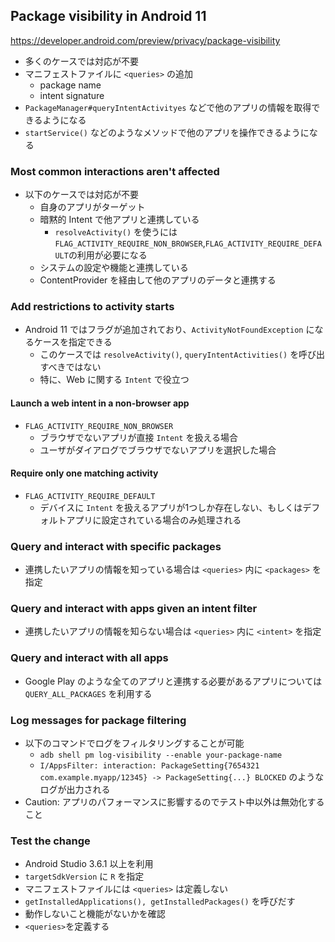 ## Package visibility in Android 11

https://developer.android.com/preview/privacy/package-visibility

* 多くのケースでは対応が不要
* マニフェストファイルに `<queries>` の追加
  * package name
  * intent signature
* `PackageManager#queryIntentActivityes` などで他のアプリの情報を取得できるようになる
* `startService()` などのようなメソッドで他のアプリを操作できるようになる

### Most common interactions aren't affected

* 以下のケースでは対応が不要
  * 自身のアプリがターゲット
  * 暗黙的 Intent で他アプリと連携している
    * `resolveActivity()` を使うには `FLAG_ACTIVITY_REQUIRE_NON_BROWSER`,`FLAG_ACTIVITY_REQUIRE_DEFAULT`の利用が必要になる
  * システムの設定や機能と連携している
  * ContentProvider を経由して他のアプリのデータと連携する

### Add restrictions to activity starts

* Android 11 ではフラグが追加されており、`ActivityNotFoundException` になるケースを指定できる
  * このケースでは `resolveActivity()`, `queryIntentActivities()` を呼び出すべきではない
  * 特に、Web に関する `Intent` で役立つ

#### Launch a web intent in a non-browser app

* `FLAG_ACTIVITY_REQUIRE_NON_BROWSER`
  * ブラウザでないアプリが直接 `Intent` を扱える場合
  * ユーザがダイアログでブラウザでないアプリを選択した場合

#### Require only one matching activity

* `FLAG_ACTIVITY_REQUIRE_DEFAULT`
  * デバイスに `Intent` を扱えるアプリが1つしか存在しない、もしくはデフォルトアプリに設定されている場合のみ処理される

### Query and interact with specific packages

* 連携したいアプリの情報を知っている場合は `<queries>` 内に `<packages>` を指定

### Query and interact with apps given an intent filter

* 連携したいアプリの情報を知らない場合は `<queries>` 内に `<intent>` を指定

### Query and interact with all apps

* Google Play のような全てのアプリと連携する必要があるアプリについては `QUERY_ALL_PACKAGES` を利用する

### Log messages for package filtering

* 以下のコマンドでログをフィルタリングすることが可能
  * `adb shell pm log-visibility --enable your-package-name`
  * `I/AppsFilter: interaction: PackageSetting{7654321 com.example.myapp/12345} -> PackageSetting{...} BLOCKED` のようなログが出力される
* Caution: アプリのパフォーマンスに影響するのでテスト中以外は無効化すること

### Test the change

* Android Studio 3.6.1 以上を利用
* `targetSdkVersion` に `R` を指定
* マニフェストファイルには `<queries>` は定義しない
* `getInstalledApplications(), getInstalledPackages()` を呼びだす
* 動作しないこと機能がないかを確認
* `<queries>`を定義する
